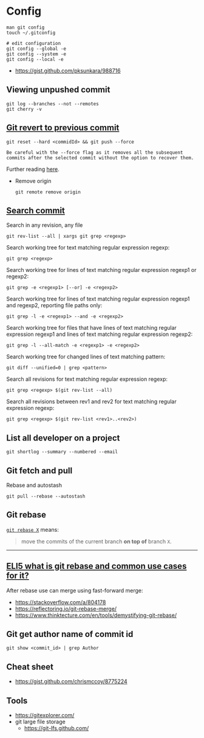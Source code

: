 # Config

```
man git config
touch ~/.gitconfig

# edit configuration
git config --global -e
git config --system -e
git config --local -e
```
- https://gist.github.com/pksunkara/988716

## Viewing unpushed commit

```shell
git log --branches --not --remotes
git cherry -v
```
## [Git revert to previous commit](https://stackoverflow.com/questions/4114095/how-do-i-revert-a-git-repository-to-a-previous-commit)

```shell script
git reset --hard <commidId> && git push --force

Be careful with the --force flag as it removes all the subsequent commits after the selected commit without the option to recover them.
```

Further reading [here](https://stackoverflow.com/a/3338774/10393067).

- Remove origin
    ```shell script
    git remote remove origin
    ```

## [Search commit](https://stackoverflow.com/questions/2928584/how-to-grep-search-committed-code-in-the-git-history)
Search in any revision, any file 

    git rev-list --all | xargs git grep <regexp>
    
Search working tree for text matching regular expression regexp:

    git grep <regexp>

Search working tree for lines of text matching regular expression regexp1 or regexp2:

    git grep -e <regexp1> [--or] -e <regexp2>
 
Search working tree for lines of text matching regular expression regexp1 and regexp2, reporting file paths only:

    git grep -l -e <regexp1> --and -e <regexp2>

Search working tree for files that have lines of text matching regular expression regexp1 and lines of text matching regular expression regexp2:

    git grep -l --all-match -e <regexp1> -e <regexp2>

Search working tree for changed lines of text matching pattern:

    git diff --unified=0 | grep <pattern>

Search all revisions for text matching regular expression regexp:

    git grep <regexp> $(git rev-list --all)

Search all revisions between rev1 and rev2 for text matching regular expression regexp:

    git grep <regexp> $(git rev-list <rev1>..<rev2>)


## List all developer on a project

    git shortlog --summary --numbered --email
    

## Git fetch and pull

Rebase and autostash

    git pull --rebase --autostash    

## Git rebase

[`git rebase X`](http://git-scm.com/docs/git-rebase) means:

> move the commits of the current branch **on top of** branch `X`. 

---
[ELI5 what is git rebase and common use cases for it?](https://www.reddit.com/r/learnprogramming/comments/4ykgu4/eli5_what_is_git_rebase_and_common_use_cases_for/)
---

After rebase use can merge using fast-forward merge:
  - https://stackoverflow.com/a/804178
  - https://reflectoring.io/git-rebase-merge/
  - https://www.thinktecture.com/en/tools/demystifying-git-rebase/

## Git get author name of commit id
  ```shell
  git show <commit_id> | grep Author
  ```

## Cheat sheet

- https://gist.github.com/chrismccoy/8775224

## Tools

- https://gitexplorer.com/
- git large file storage
    - https://git-lfs.github.com/
  